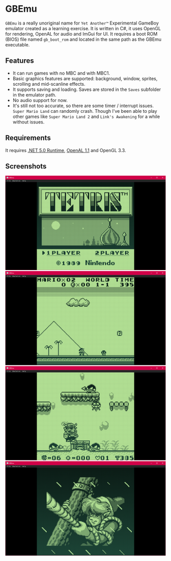 # GBEmu
`GBEmu` is a really unoriginal name for `Yet Another™` Experimental GameBoy emulator created as a learning exercise. It is written in C#, it uses OpenGL for rendering, OpenAL for audio and ImGui for UI. It requires a boot ROM (BIOS) file named `gb_boot_rom` and located in the same path as the GBEmu executable.

## Features
- It can run games with no MBC and with MBC1.
- Basic graphics features are supported: background, window, sprites, scrolling and mid-scanline effects.
- It supports saving and loading. Saves are stored in the `Saves` subfolder in the emulator path.
- No audio support for now.
- It's still not too accurate, so there are some timer / interrupt issues. `Super Mario Land` can randomly crash. Though I've been able to play other games like `Super Mario Land 2` and `Link's Awakening` for a while without issues.

## Requirements

It requires [.NET 5.0 Runtime](https://dotnet.microsoft.com/download), [OpenAL 1.1](https://openal.org/downloads/oalinst.zip) and OpenGL 3.3.

## Screenshots

![Screenshot 00](/00.png)
![Screenshot 01](/01.png)
![Screenshot 02](/02.png)
![Screenshot 03](/03.png)